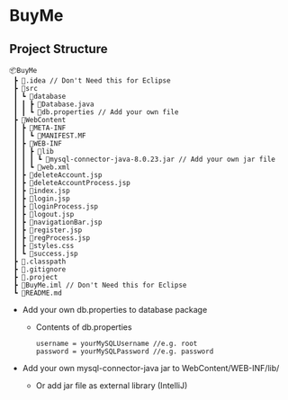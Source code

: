 # BuyMe

## Project Structure

```
📦BuyMe
 ┣ 📂.idea // Don't Need this for Eclipse
 ┣ 📂src
 ┃ ┗ 📂database
 ┃ ┃ ┣ 📜Database.java
 ┃ ┃ ┗ 📜db.properties // Add your own file
 ┣ 📂WebContent
 ┃ ┣ 📂META-INF
 ┃ ┃ ┗ 📜MANIFEST.MF
 ┃ ┣ 📂WEB-INF
 ┃ ┃ ┣ 📂lib
 ┃ ┃ ┃ ┗ 📜mysql-connector-java-8.0.23.jar // Add your own jar file
 ┃ ┃ ┗ 📜web.xml
 ┃ ┣ 📜deleteAccount.jsp
 ┃ ┣ 📜deleteAccountProcess.jsp
 ┃ ┣ 📜index.jsp
 ┃ ┣ 📜login.jsp
 ┃ ┣ 📜loginProcess.jsp
 ┃ ┣ 📜logout.jsp
 ┃ ┣ 📜navigationBar.jsp
 ┃ ┣ 📜register.jsp
 ┃ ┣ 📜regProcess.jsp
 ┃ ┣ 📜styles.css
 ┃ ┗ 📜success.jsp
 ┣ 📜.classpath
 ┣ 📜.gitignore
 ┣ 📜.project
 ┣ 📜BuyMe.iml // Don't Need this for Eclipse
 ┗ 📜README.md
```


* Add your own db.properties to database package

  * Contents of db.properties

    ```
    username = yourMySQLUsername //e.g. root
    password = yourMySQLPassword //e.g. password
    ```
  
* Add your own mysql-connector-java jar to WebContent/WEB-INF/lib/


  * Or add jar file as external library (IntelliJ)